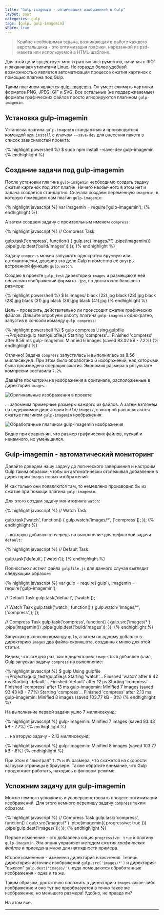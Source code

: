 ```yaml
---
title: "Gulp-imagemin - оптимизация изображений в Gulp"
layout: post
categories: gulp
tags: [gulp, gulp-imagemin]
share: true
---
```


> Крайне необходимая задача, возникающая в работе каждого верстальщика - это оптимизация графики, нарезанной из psd-макета или используемой в HTML-шаблоне.

Для этой цели существует много разных инструментов, начиная с RIOT и заканчивая утилитами Linux. Но гораздо более удобной возможностью является автоматизация процесса сжатия картинок с помощью плагина под Gulp.

Таким плагином является [gulp-imagemin][1]. Он умеет сжимать картинки форматов PNG, JPEG, GIF и SVG. Все остальные (не поддерживаемые) форматы графических файлов просто игнорируются плагином `gulp-imagemin`.

## Установка gulp-imagemin

Установка плагина `gulp-imagemin` стандартная и производиться командой `npm install` с ключом `--save-dev` для внесения пакета в список зависимостей проекта:

{% highlight powershell %}
$ sudo npm install --save-dev gulp-imagemin
{% endhighlight %}

## Создание задачи под gulp-imagemin

После установки плагина `gulp-imagemin` необходимо создать задачу сжатия картинок под этот плагин. Ничего необычного в этом нет и задача создается стандартно. Сначала создаем переменную `imagemin`, в которую помещаем сам плагин `gulp-imagemin`:

{% highlight javascript %}
var imagemin = require('gulp-imagemin');
{% endhighlight %}

А затем создаем задачу с произвольным именем `compress`:

{% highlight javascript %}
// Compress Task

gulp.task('compress', function() {
  gulp.src('images/*')
  .pipe(imagemin())
  .pipe(gulp.dest('build/images'))
});
{% endhighlight %}

Задачу `compress` можно запускать однократно вручную или автоматически, доверив это дело Gulp и поместив ее внутрь встроенной функции `gulp.watch`.

Создаю в проекте `gulp_test` директорию `images` и размещаю в ней несколько изображений формата `.jpg`, но достаточно большого размера:

{% highlight powershell %}
$ ls images/
black (22).jpg  black (23).jpg  black (28).jpg  black (31).jpg  black (36).jpg  black (41).jpg
{% endhighlight %}

Цель - проверить, действительно ли происходит сжатие графических файлов. Давайте опробуем работу плагина `gulp-imagemin` однократно, запустив в консоли команду `gulp compress`:

{% highlight powershell %}
$ gulp compress
Using gulpfile ~/Projects/gulp_test/gulpfile.js
Starting 'compress'...
Finished 'compress' after 8.56 ms
gulp-imagemin: Minified 6 images (saved 83.02 kB - 7.2%)
{% endhighlight %}

Отлично! Задача `compress` запустилась и выполнилась за 8.56 миллисекунд. При этом было обработано 6 изображений, над которыми была произведена операция сжатия. Экономия размера в результате компресии составила `7.2%`.

Давайте посмотрим на изображения в оригинале, расположенные в директории `images`:

![Оригинальные изображения в проекте]({{site.url}}/images/uploads/2014/08/gulp_origin_images.png)

... запомним примерные размеры каждого из файлов. А затем взглянем на содержимое директории `build/images/`, в которой располагаются сжатые плагином `gulp-imagemin` изображения:

![Обработанные плагином gulp-imagemin изображения]({{site.url}}/images/uploads/2014/08/gulp-imagemin_pictures.png)

Видно при сравнении, что размер графических файлов, пускай и ненамного, но уменьшился.

## Gulp-imagemin - автоматический мониторинг

Давайте доведем нашу задачу до логического завершения и настроим Gulp таким образом, чтобы он автоматически отслеживал добавление в директории `images` новых изображений.

И как только они появляются там, то немедлено производил бы их сжатие при помощи плагина `gulp-imagemin`.

Для этого создам задачу мониторинга `watch`:

{% highlight javascript %}
// Watch Task

gulp.task('watch', function() {
  gulp.watch('images/*', ['compress']);
});
{% endhighlight %}

... которую добавлю в очередь на выполнение для дефолтной задачи `default`:

{% highlight javascript %}
// Default Task

gulp.task('default', ['watch']);
{% endhighlight %}

Полностью листниг файла `gulpfile.js` для данного случая выглядит следующим образом:

{% highlight javascript %}
var gulp = require('gulp'),
    imagemin = require('gulp-imagemin');

// Default Task
gulp.task('default', ['watch']);

// Watch Task
gulp.task('watch', function() {
  gulp.watch('images/*', ['compress']);
});

// Compress Task
gulp.task('compress', function() {
  gulp.src('images/*')
  .pipe(imagemin())
  .pipe(gulp.dest('build/images'));
});
{% endhighlight %}

Запускаю в консоли команду `gulp`, а затем по одному добавлю в директорию `images` два файла-скриншота, созданных мною для этой статьи.

Видим, что каждый раз, как в директорию `images` был добавлен файл, Gulp запускал задачу `compress` на выполнение:

{% highlight javascript %}
$ gulp
  Using gulpfile ~/Projects/gulp_test/gulpfile.js
  Starting 'watch'...
  Finished 'watch' after 8.42 ms
  Starting 'default'...
  Finished 'default' after 12 μs
  Starting 'compress'...
  Finished 'compress' after 13 ms
  gulp-imagemin: Minified 7 images (saved 93.43 kB - 7.7%)
  Starting 'compress'...
  Finished 'compress' after 2.13 ms
  gulp-imagemin: Minified 8 images (saved 103.77 kB - 8%)
{% endhighlight %}

На выполнение первой задачи ушло 7 миллисекунд:

{% highlight javascript %}
gulp-imagemin: Minified 7 images (saved 93.43 kB - 7.7%)
{% endhighlight %}

... на вторую задачу - 2.13 миллисекунд:

{% highlight javascript %}
gulp-imagemin: Minified 8 images (saved 103.77 kB - 8%)
{% endhighlight %}

При этом я "выиграл" `7.7%` и `8%` размера, что скажется на скорости загрузки страницы в браузере. Также обратите внимание, что Gulp продолжает работать, находясь в фоновом режиме.

## Усложним задачу для gulp-imagemin

Можно немного усложнить и усовершенствовать процесс оптимизации изображений. Для этого немного перепишу задачу `compress` таким образом:

{% highlight javascript %}
// Compress Task
  gulp.task('compress', function() {
    gulp.src('images/*')
    .pipe(imagemin({
      progressive: true
    }))
    .pipe(gulp.dest('images/'));
  });
{% endhighlight %}

Первое изменение - это добавлена опция `progressive: true` к плагину `gulp-imagemin`. Эта опция управляет *методом сжатия графических файлов* и приведена мною для наглядности примера.

Второе изменение - изменена директория назначения. Теперь директория-источник изображений `gulp.src('images/*')` и директория-"выхлоп" `gulp.dest('images/')`, куда помещаются обработанные изображения - одна и та же.

Таким образом, достаточно положить в директорию `images` какое-либо изображение и оно тут же преобразуется в точно такое же изображение, но меньшего размера! Удобно, не правда ли?

На этом все.

---

[1]: https://www.npmjs.org/package/gulp-imagemin "Gulp-imagemin"
